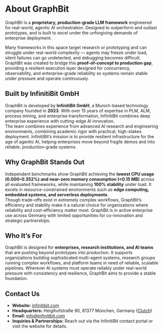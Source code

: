 # About GraphBit

GraphBit is a **proprietary, production-grade LLM framework** engineered for real-world, agentic AI orchestration. Designed to outperform and outlast prototypes, and is built to excel under the unforgiving demands of enterprise deployment.

Many frameworks in this space target research or prototyping and can struggle under real-world complexity — agents may freeze under load, silent failures can go undetected, and debugging becomes difficult. GraphBit was created to bridge this **proof-of-concept to production gap**, providing a resilient execution layer designed for concurrency, observability, and enterprise-grade reliability so systems remain stable under pressure and operate continuously.

## Built by InfinitiBit GmbH

GraphBit is developed by **InfinitiBit GmbH**, a Munich-based technology company founded in **2023**. With over 15 years of expertise in PLM, ALM, process mining, and enterprise transformation, InfinitiBit combines deep enterprise experience with cutting-edge AI innovation.  
The team combines experience from advanced AI research and engineering environments, combining academic rigor with practical, high-stakes deployment. InfinitiBit’s mission is to provide resilient infrastructure for the age of agentic AI, helping enterprises move beyond fragile demos and into reliable, production-grade systems.

## Why GraphBit Stands Out

Independent benchmarks show GraphBit achieving the **lowest CPU usage (0.000–0.352%) and near-zero memory consumption (<0.15 MB)** across all evaluated frameworks, while maintaining **100% stability** under load. It excels in resource-constrained environments such as **edge computing, embedded systems, and serverless deployments**.  
Though trade-offs exist in extremely complex workflows, GraphBit’s efficiency and stability make it a natural choice for organizations where reliability and cost-efficiency matter most.
GraphBit is in active enterprise use across Germany with limited opportunities for co-innovation and strategic partnerships.

## Who It’s For

GraphBit is designed for **enterprises, research institutions, and AI teams** that are pushing beyond prototypes into production. It supports organizations building sophisticated multi-agent systems, research groups running complex workflows, and platform teams in need of reliable, scalable pipelines. Wherever AI systems must operate reliably under real-world pressure with consistency and resilience, GraphBit aims to provide a stable foundation.

## Contact Us

- **Website:** [infinitibit.com](https://www.infinitibit.com)  
- **Headquarters:** Heiglhofstraße 90, 81377 München, Germany ([Clutch](https://clutch.co/profile/infinitibit-gmbh))  
- **Email:** [info@infinitibit.com](mailto:info@infinitibit.com)  
- **Inquiries & Partnerships:** Reach out via the InfinitiBit contact portal or visit the website for details.
